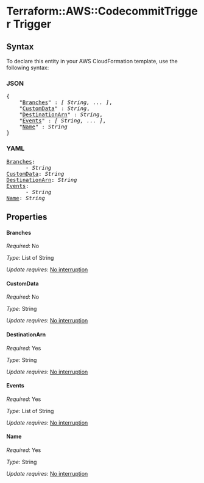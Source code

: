 # Terraform::AWS::CodecommitTrigger Trigger

## Syntax

To declare this entity in your AWS CloudFormation template, use the following syntax:

### JSON

<pre>
{
    "<a href="#branches" title="Branches">Branches</a>" : <i>[ String, ... ]</i>,
    "<a href="#customdata" title="CustomData">CustomData</a>" : <i>String</i>,
    "<a href="#destinationarn" title="DestinationArn">DestinationArn</a>" : <i>String</i>,
    "<a href="#events" title="Events">Events</a>" : <i>[ String, ... ]</i>,
    "<a href="#name" title="Name">Name</a>" : <i>String</i>
}
</pre>

### YAML

<pre>
<a href="#branches" title="Branches">Branches</a>: <i>
      - String</i>
<a href="#customdata" title="CustomData">CustomData</a>: <i>String</i>
<a href="#destinationarn" title="DestinationArn">DestinationArn</a>: <i>String</i>
<a href="#events" title="Events">Events</a>: <i>
      - String</i>
<a href="#name" title="Name">Name</a>: <i>String</i>
</pre>

## Properties

#### Branches

_Required_: No

_Type_: List of String

_Update requires_: [No interruption](https://docs.aws.amazon.com/AWSCloudFormation/latest/UserGuide/using-cfn-updating-stacks-update-behaviors.html#update-no-interrupt)

#### CustomData

_Required_: No

_Type_: String

_Update requires_: [No interruption](https://docs.aws.amazon.com/AWSCloudFormation/latest/UserGuide/using-cfn-updating-stacks-update-behaviors.html#update-no-interrupt)

#### DestinationArn

_Required_: Yes

_Type_: String

_Update requires_: [No interruption](https://docs.aws.amazon.com/AWSCloudFormation/latest/UserGuide/using-cfn-updating-stacks-update-behaviors.html#update-no-interrupt)

#### Events

_Required_: Yes

_Type_: List of String

_Update requires_: [No interruption](https://docs.aws.amazon.com/AWSCloudFormation/latest/UserGuide/using-cfn-updating-stacks-update-behaviors.html#update-no-interrupt)

#### Name

_Required_: Yes

_Type_: String

_Update requires_: [No interruption](https://docs.aws.amazon.com/AWSCloudFormation/latest/UserGuide/using-cfn-updating-stacks-update-behaviors.html#update-no-interrupt)


